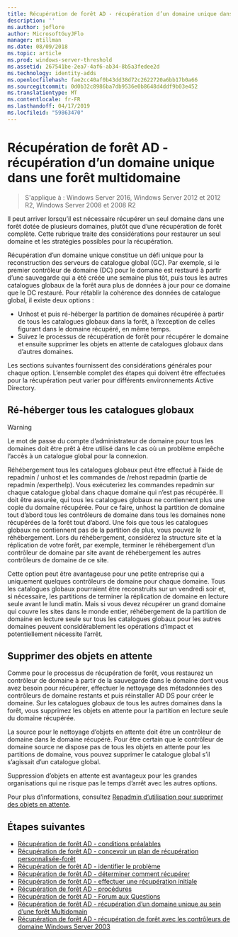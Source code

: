 ```yaml
---
title: Récupération de forêt AD - récupération d’un domaine unique dans une forêt multidomaine
description: ''
ms.author: joflore
author: MicrosoftGuyJFlo
manager: mtillman
ms.date: 08/09/2018
ms.topic: article
ms.prod: windows-server-threshold
ms.assetid: 267541be-2ea7-4af6-ab34-8b5a3fedee2d
ms.technology: identity-adds
ms.openlocfilehash: fae2cc40af0b43dd38d72c2622720a6bb17b0a66
ms.sourcegitcommit: 0d0b32c8986ba7db9536e0b8648d4ddf9b03e452
ms.translationtype: MT
ms.contentlocale: fr-FR
ms.lasthandoff: 04/17/2019
ms.locfileid: "59863470"
---
```

# <a name="ad-forest-recovery---recovering-a-single-domain-in-a-multidomain-forest"></a>Récupération de forêt AD - récupération d’un domaine unique dans une forêt multidomaine

>S'applique à : Windows Server 2016, Windows Server 2012 et 2012 R2, Windows Server 2008 et 2008 R2

Il peut arriver lorsqu’il est nécessaire récupérer un seul domaine dans une forêt dotée de plusieurs domaines, plutôt que d’une récupération de forêt complète. Cette rubrique traite des considérations pour restaurer un seul domaine et les stratégies possibles pour la récupération.  
  
Récupération d’un domaine unique constitue un défi unique pour la reconstruction des serveurs de catalogue global (GC). Par exemple, si le premier contrôleur de domaine (DC) pour le domaine est restauré à partir d’une sauvegarde qui a été créée une semaine plus tôt, puis tous les autres catalogues globaux de la forêt aura plus de données à jour pour ce domaine que le DC restauré. Pour rétablir la cohérence des données de catalogue global, il existe deux options :  
  
- Unhost et puis ré-héberger la partition de domaines récupérée à partir de tous les catalogues globaux dans la forêt, à l’exception de celles figurant dans le domaine récupéré, en même temps.  
- Suivez le processus de récupération de forêt pour récupérer le domaine et ensuite supprimer les objets en attente de catalogues globaux dans d’autres domaines.  
  
Les sections suivantes fournissent des considérations générales pour chaque option. L’ensemble complet des étapes qui doivent être effectuées pour la récupération peut varier pour différents environnements Active Directory.  
  
## <a name="rehost-all-gcs"></a>Ré-héberger tous les catalogues globaux  

> [!WARNING]
> Le mot de passe du compte d’administrateur de domaine pour tous les domaines doit être prêt à être utilisé dans le cas où un problème empêche l’accès à un catalogue global pour la connexion.  

Réhébergement tous les catalogues globaux peut être effectué à l’aide de repadmin / unhost et les commandes de /rehost repadmin (partie de repadmin /experthelp). Vous exécuteriez les commandes repadmin sur chaque catalogue global dans chaque domaine qui n’est pas récupérée. Il doit être assurée, qui tous les catalogues globaux ne contiennent plus une copie du domaine récupérée. Pour ce faire, unhost la partition de domaine tout d’abord tous les contrôleurs de domaine dans tous les domaines none récupérées de la forêt tout d’abord. Une fois que tous les catalogues globaux ne contiennent pas de la partition de plus, vous pouvez le réhébergement. Lors du réhébergement, considérez la structure site et la réplication de votre forêt, par exemple, terminer le réhébergement d’un contrôleur de domaine par site avant de réhébergement les autres contrôleurs de domaine de ce site.  
  
Cette option peut être avantageuse pour une petite entreprise qui a uniquement quelques contrôleurs de domaine pour chaque domaine. Tous les catalogues globaux pourraient être reconstruits sur un vendredi soir et, si nécessaire, les partitions de terminer la réplication de domaine en lecture seule avant le lundi matin. Mais si vous devez récupérer un grand domaine qui couvre les sites dans le monde entier, réhébergement de la partition de domaine en lecture seule sur tous les catalogues globaux pour les autres domaines peuvent considérablement les opérations d’impact et potentiellement nécessite l’arrêt.  
  
## <a name="remove-lingering-objects"></a>Supprimer des objets en attente

Comme pour le processus de récupération de forêt, vous restaurez un contrôleur de domaine à partir de la sauvegarde dans le domaine dont vous avez besoin pour récupérer, effectuer le nettoyage des métadonnées des contrôleurs de domaine restants et puis réinstaller AD DS pour créer le domaine. Sur les catalogues globaux de tous les autres domaines dans la forêt, vous supprimez les objets en attente pour la partition en lecture seule du domaine récupérée.  

La source pour le nettoyage d’objets en attente doit être un contrôleur de domaine dans le domaine récupéré. Pour être certain que le contrôleur de domaine source ne dispose pas de tous les objets en attente pour les partitions de domaine, vous pouvez supprimer le catalogue global s’il s’agissait d’un catalogue global.  

Suppression d’objets en attente est avantageux pour les grandes organisations qui ne risque pas le temps d’arrêt avec les autres options.  

Pour plus d’informations, consultez [Repadmin d’utilisation pour supprimer des objets en attente](https://technet.microsoft.com/library/cc785298.aspx).

## <a name="next-steps"></a>Étapes suivantes

- [Récupération de forêt AD - conditions préalables](AD-Forest-Recovery-Prerequisties.md)  
- [Récupération de forêt AD - concevoir un plan de récupération personnalisée-forêt](AD-Forest-Recovery-Devising-a-Plan.md)  
- [Récupération de forêt AD - identifier le problème](AD-Forest-Recovery-Identify-the-Problem.md)
- [Récupération de forêt AD - déterminer comment récupérer](AD-Forest-Recovery-Determine-how-to-Recover.md)
- [Récupération de forêt AD - effectuer une récupération initiale](AD-Forest-Recovery-Perform-initial-recovery.md)  
- [Récupération de forêt AD - procédures](AD-Forest-Recovery-Procedures.md)  
- [Récupération de forêt AD - Forum aux Questions](AD-Forest-Recovery-FAQ.md)  
- [Récupération de forêt AD - récupération d’un domaine unique au sein d’une forêt Multidomain](AD-Forest-Recovery-Single-Domain-in-Multidomain-Recovery.md)  
- [Récupération de forêt AD - récupération de forêt avec les contrôleurs de domaine Windows Server 2003](AD-Forest-Recovery-Windows-Server-2003.md)  
